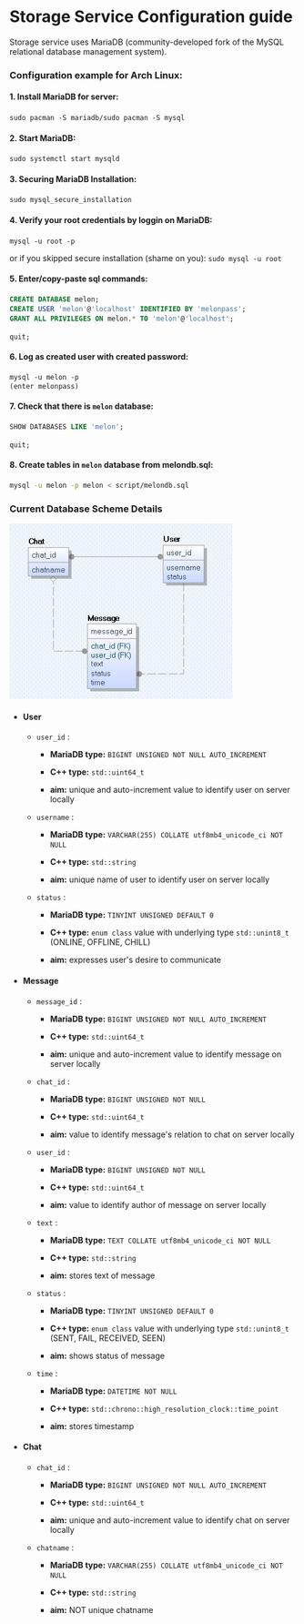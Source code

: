 # Storage Service Configuration guide

Storage service uses  MariaDB (community-developed fork of the MySQL relational database management system).

### Configuration example for Arch Linux:

#### 1. Install MariaDB for server:
`sudo pacman -S mariadb/sudo pacman -S mysql`
   
#### 2. Start MariaDB:
`sudo systemctl start mysqld`
   
#### 3. Securing MariaDB Installation:
`sudo mysql_secure_installation`
 
#### 4. Verify your root credentials by loggin on MariaDB:
`mysql -u root -p`

or if you skipped secure installation (shame on you): `sudo mysql -u root`
 
#### 5. Enter/copy-paste sql commands:
```sql
CREATE DATABASE melon;
CREATE USER 'melon'@'localhost' IDENTIFIED BY 'melonpass';
GRANT ALL PRIVILEGES ON melon.* TO 'melon'@'localhost'; 
```
`quit;`

#### 6. Log as created user with created password:
```
mysql -u melon -p
(enter melonpass)
```

#### 7. Check that there is `melon` database:
```sql
SHOW DATABASES LIKE 'melon';
```
`quit;`
 
#### 8. Create tables in `melon` database from melondb.sql:
```bash
mysql -u melon -p melon < script/melondb.sql 
```
     
 ### Current Database Scheme Details

![](melondb.jpg)

* #### User

   * `user_id` :

      * **MariaDB type:** `BIGINT UNSIGNED NOT NULL AUTO_INCREMENT`

      * **C++ type:** `std::uint64_t`

      * **aim:** unique and auto-increment value to identify user on server locally

   * `username` :

      * **MariaDB type:** `VARCHAR(255) COLLATE utf8mb4_unicode_ci NOT NULL`

      * **C++ type:** `std::string`

      * **aim:**  unique name of user to identify user on server locally

   * `status` : 

      * **MariaDB type:** `TINYINT UNSIGNED DEFAULT 0`

      * **C++ type:**  `enum class` value with underlying type `std::unint8_t` (ONLINE, OFFLINE, CHILL)

      * **aim:** expresses user's desire to communicate


* #### Message

   * `message_id` :

      * **MariaDB type:** `BIGINT UNSIGNED NOT NULL AUTO_INCREMENT`

      * **C++ type:** `std::uint64_t`

      * **aim:** unique and auto-increment value to identify message on server locally

   * `chat_id` :

      * **MariaDB type:** `BIGINT UNSIGNED NOT NULL`

      * **C++ type:** `std::uint64_t`

      * **aim:** value to identify message's relation to chat on server locally


   * `user_id` :

      * **MariaDB type:** `BIGINT UNSIGNED NOT NULL`

      * **C++ type:** `std::uint64_t`

      * **aim:** value to identify author of message on server locally

   * `text` :

      * **MariaDB type:** `TEXT COLLATE utf8mb4_unicode_ci NOT NULL`

      * **C++ type:** `std::string`

      * **aim:** stores text of message

   * `status` : 

      * **MariaDB type:** `TINYINT UNSIGNED DEFAULT 0`

      * **C++ type:**  `enum class` value with underlying type `std::unint8_t` (SENT, FAIL, RECEIVED, SEEN)

      * **aim:** shows status of message

   * `time` :

      * **MariaDB type:** `DATETIME NOT NULL`

      * **C++ type:**  `std::chrono::high_resolution_clock::time_point`

      * **aim:** stores timestamp

* #### Chat

   * `chat_id` :

      * **MariaDB type:** `BIGINT UNSIGNED NOT NULL AUTO_INCREMENT`

      * **C++ type:** `std::uint64_t`

      * **aim:** unique and auto-increment value to identify chat on server locally

   * `chatname` :

      * **MariaDB type:** `VARCHAR(255) COLLATE utf8mb4_unicode_ci NOT NULL`

      * **C++ type:** `std::string`

      * **aim:**  NOT unique chatname




